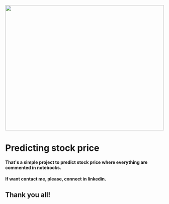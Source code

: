 <img src="https://github.com/lejoaoconte/Predicting_stock_price/blob/master/images/stock-market-coronavirus-2.jpg?raw=true" height="400px" width="100%" />

# Predicting stock price

#### That's a simple project to predict stock price where everything are commented in notebooks.

#### If want contact me, please, connect in linkedin.

## Thank you all!
